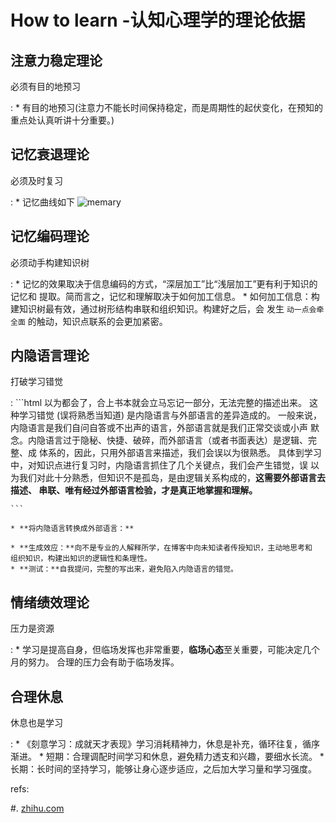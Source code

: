# How to learn -认知心理学的理论依据

## 注意力稳定理论

必须有目的地预习

:   * 有目的地预习(注意力不能长时间保持稳定，而是周期性的起伏变化，在预知的重点处认真听讲十分重要。)

## 记忆衰退理论

必须及时复习

:   * 记忆曲线如下
![memary](http://doin.lotsdoin.me/image/memory.jpg)

## 记忆编码理论

必须动手构建知识树

:   * 记忆的效果取决于信息编码的方式，“深层加工”比“浅层加工”更有利于知识的记忆和
    提取。简而言之，记忆和理解取决于如何加工信息。
    * 如何加工信息：构建知识树最有效，通过树形结构串联和组织知识。构建好之后，会
    发生 `动一点会牵全面` 的触动，知识点联系的会更加紧密。

## 内隐语言理论

打破学习错觉

:   ```html
    以为都会了，合上书本就会立马忘记一部分，无法完整的描述出来。
    这种学习错觉 (误将熟悉当知道) 是内隐语言与外部语言的差异造成的。
    一般来说，内隐语言是我们自问自答或不出声的语言，外部语言就是我们正常交谈或小声
    默念。内隐语言过于隐秘、快捷、破碎，而外部语言（或者书面表达）是逻辑、完整、成
    体系的，因此，只用外部语言来描述，我们会误以为很熟悉。
    具体到学习中，对知识点进行复习时，内隐语言抓住了几个关键点，我们会产生错觉，误
    以为我们对此十分熟悉，但知识不是孤岛，是由逻辑关系构成的，**这需要外部语言去描述、
    串联、唯有经过外部语言检验，才是真正地掌握和理解。**

    ```

    * **将内隐语言转换成外部语言：**

    * **生成效应：**向不是专业的人解释所学，在博客中向未知读者传授知识，主动地思考和
    组织知识，构建出知识的逻辑性和条理性。
    * **测试：**自我提问，完整的写出来，避免陷入内隐语言的错觉。

## 情绪绩效理论

压力是资源

:   * 学习是提高自身，但临场发挥也非常重要，**临场心态**至关重要，可能决定几个月的努力。
合理的压力会有助于临场发挥。

## 合理休息

休息也是学习

:   * 《刻意学习：成就天才表现》学习消耗精神力，休息是补充，循环往复，循序渐进。
    * 短期：合理调配时间学习和休息，避免精力透支和兴趣，要细水长流。
    * 长期：长时间的坚持学习，能够让身心逐步适应，之后加大学习量和学习强度。

refs:

#. [zhihu.com][zhihu]

[zhihu]: https://www.zhihu.com/collection/52795525?page=3

